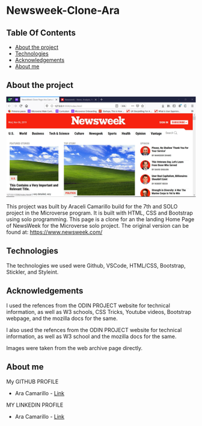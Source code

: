 # Newsweek-Clone-Ara
## Table Of Contents

* [About the project](#about-the-project)
* [Technologies](#technologies)
* [Acknowledgements](#acknowledgements)
* [About me](#about-me)


## About the project

<div><img src= "images/screenShotNewsWeek.jpg"></div>

This project was built by Araceli Camarillo build for the 7th and SOLO project in the Microverse program. It is built with HTML, CSS and Bootstrap using solo programming. This page is a clone for an the landing Home Page of NewsWeek for the Microverse solo project. The original version can be found at: https://www.newsweek.com/

## Technologies
<!--Add more technologies HERE-->
The technologies we used were Github, VSCode, HTML/CSS, Bootstrap, Stickler, and Styleint.

## Acknowledgements

I used the refences from the ODIN PROJECT website for technical information, as well as W3 schools, CSS Tricks, Youtube videos, Bootstrap webpage, and the mozilla docs for the same.

<!--I used free icon packs downloaded from https://www.iconfinder.com/ for the images in our project page.-->
I also used the refences from the ODIN PROJECT website for technical information, as well as W3 school and the mozilla docs for the same.

Images were taken from the web archive page directly.


## About me

My GITHUB PROFILE
* Ara Camarillo - [Link](https://github.com/aracelicaes)

MY LINKEDIN PROFILE
* Ara Camarillo - [Link](https://www.linkedin.com/in/ara-camarillo-7297799b/
)

